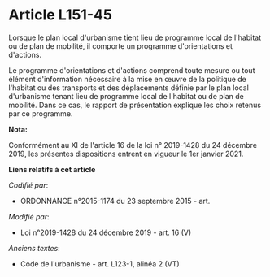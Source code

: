 # Article L151-45

Lorsque le plan local d'urbanisme tient lieu de programme local de l'habitat ou de   plan de mobilité, il comporte un
programme d'orientations et d'actions. 

Le programme d'orientations et d'actions comprend toute mesure ou tout élément d'information nécessaire à la mise en œuvre de
la politique de l'habitat ou des transports et des déplacements définie par le plan local d'urbanisme tenant lieu de
programme local de l'habitat ou de   plan de mobilité. Dans ce cas, le rapport de présentation explique les choix retenus par
ce programme.

**Nota:**

Conformément au XI de l'article 16 de la loi n° 2019-1428 du 24 décembre 2019, les présentes dispositions entrent en vigueur
le 1er janvier 2021.

**Liens relatifs à cet article**

_Codifié par_:

  - ORDONNANCE n°2015-1174 du 23 septembre 2015 - art.

_Modifié par_:

  - Loi n°2019-1428 du 24 décembre 2019 - art. 16 (V)

_Anciens textes_:

  - Code de l'urbanisme - art. L123-1, alinéa 2 (VT)
